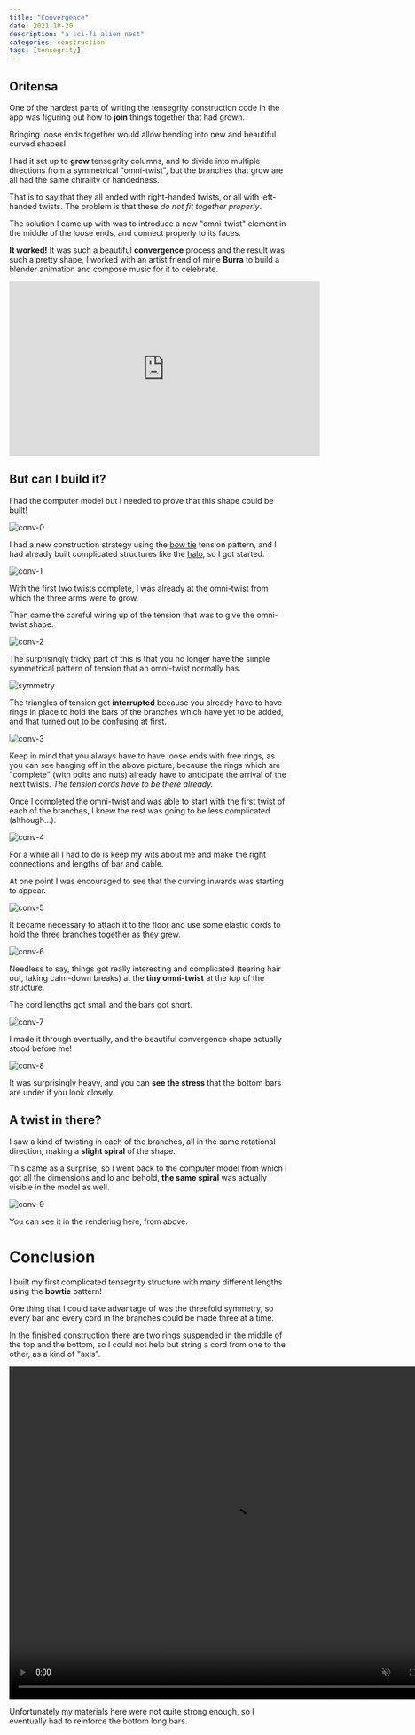 ```yaml
---
title: "Convergence"
date: 2021-10-20
description: "a sci-fi alien nest"
categories: construction
tags: [tensegrity]
---
```


## Oritensa

One of the hardest parts of writing the tensegrity construction code in the app was figuring out how to **join** things together that had grown.

Bringing loose ends together would allow bending into new and beautiful curved shapes!

I had it set up to **grow** tensegrity columns, and to divide into multiple directions from a symmetrical "omni-twist", but the branches that grow are all had the same chirality or handedness.

That is to say that they all ended with right-handed twists, or all with left-handed twists. The problem is that these *do not fit together properly*.

The solution I came up with was to introduce a new "omni-twist" element in the middle of the loose ends, and connect properly to its faces.

**It worked!** It was such a beautiful **convergence** process and the result was such a pretty shape, I worked with an artist friend of mine **Burra** to build a blender animation and compose music for it to celebrate.

<iframe width="560" height="315" src="https://www.youtube.com/embed/pPENYNaEhXQ" title="YouTube video player" frameborder="0" allow="accelerometer; autoplay; clipboard-write; encrypted-media; gyroscope; picture-in-picture" allowfullscreen></iframe>

## But can I build it?

I had the computer model but I needed to prove that this shape could be built! 

![conv-0](/images/2021-10/conv-0.jpg)

I had a new construction strategy using the [bow tie](/construction/2021/04/08/bowtie-tensegrity) tension pattern, and I had already built complicated structures like the [halo](/construction/2020/11/02/halo-2), so I got started.

![conv-1](/images/2021-10/conv-1.jpg)

With the first two twists complete, I was already at the omni-twist from which the three arms were to grow.

Then came the careful wiring up of the tension that was to give the omni-twist shape.

![conv-2](/images/2021-10/conv-2.jpg)

The surprisingly tricky part of this is that you no longer have the simple symmetrical pattern of tension that an omni-twist normally has.

![symmetry](/images/2020-06/final-1.jpg)

The triangles of tension get **interrupted** because you already have to have rings in place to hold the bars of the branches which have yet to be added, and that turned out to be confusing at first.

![conv-3](/images/2021-10/conv-3.jpg)

Keep in mind that you always have to have loose ends with free rings, as you can see hanging off in the above picture, because the rings which are "complete" (with bolts and nuts) already have to anticipate the arrival of the next twists. *The tension cords have to be there already.*

Once I completed the omni-twist and was able to start with the first twist of each of the branches, I knew the rest was going to be less complicated (although...).

![conv-4](/images/2021-10/conv-4.jpg)

For a while all I had to do is keep my wits about me and make the right connections and lengths of bar and cable.

At one point I was encouraged to see that the curving inwards was starting to appear.

![conv-5](/images/2021-10/conv-5.jpg)

It became necessary to attach it to the floor and use some elastic cords to hold the three branches together as they grew.

![conv-6](/images/2021-10/conv-6.jpg)

Needless to say, things got really interesting and complicated (tearing hair out, taking calm-down breaks) at the **tiny omni-twist** at the top of the structure.

The cord lengths got small and the bars got short.

![conv-7](/images/2021-10/conv-7.jpg)

I made it through eventually, and the beautiful convergence shape actually stood before me!

![conv-8](/images/2021-10/conv-8.jpg)

It was surprisingly heavy, and you can **see the stress** that the bottom bars are under if you look closely.

## A twist in there?

I saw a kind of twisting in each of the branches, all in the same rotational direction, making a **slight spiral** of the shape.

This came as a surprise, so I went back to the computer model from which I got all the dimensions and lo and behold, **the same spiral** was actually visible in the model as well.

![conv-9](/images/2021-10/conv-9.jpg)

You can see it in the rendering here, from above.

# Conclusion

I built my first complicated tensegrity structure with many different lengths using the **bowtie** pattern!

One thing that I could take advantage of was the threefold symmetry, so every bar and every cord in the branches could be made three at a time.

In the finished construction there are two rings suspended in the middle of the top and the bottom, so I could not help but string a cord from one to the other, as a kind of "axis".

<video width="800" height="600" autoplay="autoplay" loop="true" muted="true">
  <source src="/movies/convergence.mp4" type="video/mp4" />
  Your browser does not support the video tag.
</video>

Unfortunately my materials here were not quite strong enough, so I eventually had to reinforce the bottom long bars.